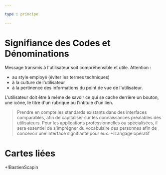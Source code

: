 ```yaml
---

type : principe

---
```


#  Signifiance des Codes et Dénominations

Message transmis à l'utilisateur soit compréhensible et utile. Attention :
- au style employé (éviter les termes techniques)
- à la culture de l'utilisateur
- à la pertinence des informations du point de vue de l'utilisateur.

L'utilisateur doit être à même de savoir ce qui se cache derrière un bouton, une icône, le titre d'un rubrique ou l'intitulé d'un lien.

> Prendre en compte les standards existants dans des interfaces comparables, afin de capitaliser sur les connaissances préalables des utilisateurs.
> Pour les applications professionnelles ou spécialisées, il sera essentiel de s'imprégner du vocabulaire des personnes afin de concevoir une interface signifiante pour eux. +!Langage opératif


# Cartes liées

+!BastienScapin
